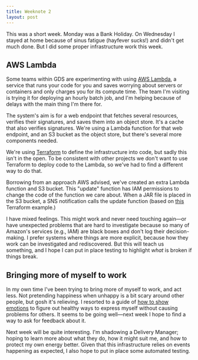 ```yaml
---
title: Weeknote 2
layout: post
---
```


This was a short week. Monday was a Bank Holiday. On Wednesday I stayed at home because of sinus fatigue (hayfever sucks!) and didn't get much done. But I did some proper infrastructure work this week.

<!--more-->

## AWS Lambda

Some teams within GDS are experimenting with using [AWS Lambda](https://aws.amazon.com/lambda/), a service that runs your code for you and saves worrying about servers or containers and only charges you for its compute time. The team I'm visiting is trying it for deploying an hourly batch job, and I'm helping because of delays with the main thing I'm there for.

The system's aim is for a web endpoint that fetches several resources, verifies their signatures, and saves them into an object store. It's a cache that also verifies signatures. We're using a Lambda function for that web endpoint, and an S3 bucket as the object store, but there's several more components needed.

We're using [Terraform](https://www.terraform.io) to define the infrastructure into code, but sadly this isn't in the open. To be consistent with other projects we don't want to use Terraform to deploy code to the Lambda, so we've had to find a different way to do that.

Borrowing from an approach AWS advised, we've created an extra Lambda function and S3 bucket. This "update" function has IAM permissions to change the code of the function we care about. When a JAR file is placed in the S3 bucket, a SNS notification calls the update function (based on [this](https://www.terraform.io/docs/providers/aws/r/s3_bucket_notification.html#add-notification-configuration-to-lambda-function) Terraform example.)

I have mixed feelings. This might work and never need touching again—or have unexpected problems that are hard to investigate because so many of Amazon's services (e.g., IAM) are black boxes and don't log their decision-making. I prefer systems where things are more explicit, because how they work can be investigated and rediscovered. But this will teach us something, and I hope I can put in place testing to highlight _what_ is broken if things break.

## Bringing more of myself to work

In my own time I've been trying to bring more of myself to work, and act less. Not pretending happiness when unhappy is a bit scary around other people, but gosh it's relieving. I resorted to a guide of [how to show emotions](https://worddreams.wordpress.com/2009/10/07/how-to-show-not-tell-an-emotion-a-to-d/) to figure out healthy ways to express myself without causing problems for others. It seems to be going well—next week I hope to find a way to ask for feedback about it.

Next week will be quite interesting. I'm shadowing a Delivery Manager; hoping to learn more about what they do, how it might suit me, and how to protect my own energy better. Given that this infrastructure relies on events happening as expected, I also hope to put in place some automated testing.
